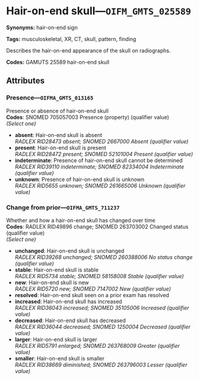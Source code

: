# Hair-on-end skull—`OIFM_GMTS_025589`

**Synonyms:** hair-on-end sign

**Tags:** musculoskeletal, XR, CT, skull, pattern, finding

Describes the hair-on-end appearance of the skull on radiographs.

**Codes:** GAMUTS 25589 hair-on-end skull

## Attributes

### Presence—`OIFMA_GMTS_013165`

Presence or absence of hair-on-end skull  
**Codes**: SNOMED 705057003 Presence (property) (qualifier value)  
*(Select one)*

- **absent**: Hair-on-end skull is absent  
_RADLEX RID28473 absent; SNOMED 2667000 Absent (qualifier value)_
- **present**: Hair-on-end skull is present  
_RADLEX RID28472 present; SNOMED 52101004 Present (qualifier value)_
- **indeterminate**: Presence of hair-on-end skull cannot be determined  
_RADLEX RID39110 indeterminate; SNOMED 82334004 Indeterminate (qualifier value)_
- **unknown**: Presence of hair-on-end skull is unknown  
_RADLEX RID5655 unknown; SNOMED 261665006 Unknown (qualifier value)_

### Change from prior—`OIFMA_GMTS_711237`

Whether and how a hair-on-end skull has changed over time  
**Codes**: RADLEX RID49896 change; SNOMED 263703002 Changed status (qualifier value)  
*(Select one)*

- **unchanged**: Hair-on-end skull is unchanged  
_RADLEX RID39268 unchanged; SNOMED 260388006 No status change (qualifier value)_
- **stable**: Hair-on-end skull is stable  
_RADLEX RID5734 stable; SNOMED 58158008 Stable (qualifier value)_
- **new**: Hair-on-end skull is new  
_RADLEX RID5720 new; SNOMED 7147002 New (qualifier value)_
- **resolved**: Hair-on-end skull seen on a prior exam has resolved  
- **increased**: Hair-on-end skull has increased  
_RADLEX RID36043 increased; SNOMED 35105006 Increased (qualifier value)_
- **decreased**: Hair-on-end skull has decreased  
_RADLEX RID36044 decreased; SNOMED 1250004 Decreased (qualifier value)_
- **larger**: Hair-on-end skull is larger  
_RADLEX RID5791 enlarged; SNOMED 263768009 Greater (qualifier value)_
- **smaller**: Hair-on-end skull is smaller  
_RADLEX RID38669 diminished; SNOMED 263796003 Lesser (qualifier value)_